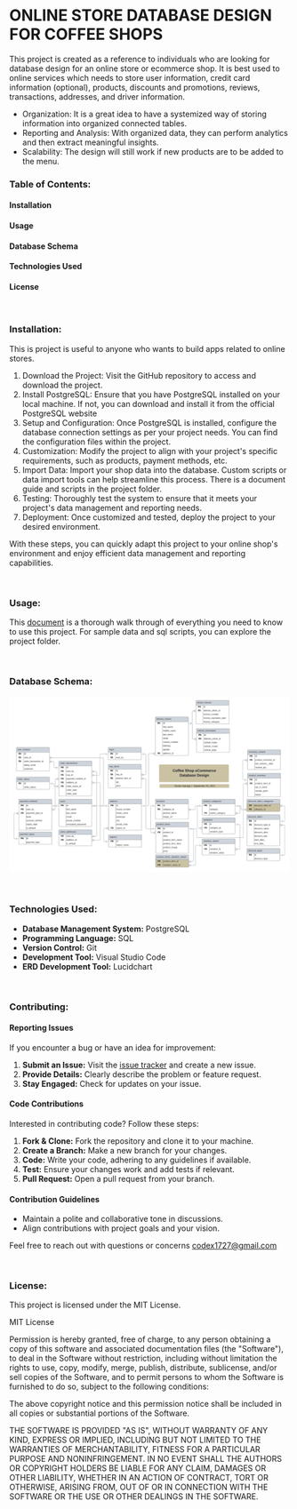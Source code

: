 # ONLINE STORE DATABASE DESIGN FOR COFFEE SHOPS
This project is created as a reference to individuals who are looking for database design for an online store or ecommerce shop. It is best used to online services which needs to store user information, credit card information (optional), products, discounts and promotions, reviews, transactions, addresses, and driver information.

<ul>
    <li> <bold>Organization:</bold> It is a great idea to have a systemized way of storing information into organized connected tables.</li>
    <li> <bold>Reporting and Analysis:</bold> With organized data, they can perform analytics and then extract meaningful insights.
    </li>
    <li> <bold>Scalability:</bold> The design will still work if new products are to be added to the menu.
    </li>
</ul> 

### Table of Contents:
#### Installation
#### Usage
#### Database Schema
#### Technologies Used
#### License

<br>

### Installation:
This is project is useful to anyone who wants to build apps related to online stores.

<ol>
    <li> <bold>Download the Project:</bold>  Visit the GitHub repository to access and download the project.</li>
    <li> <bold>Install PostgreSQL:</bold> Ensure that you have PostgreSQL installed on your local machine. If not, you can download and install it from the official PostgreSQL website </li>
    <li> <bold>Setup and Configuration:</bold> Once PostgreSQL is installed, configure the database connection settings as per your project needs. You can find the configuration files within the project. </li>
    <li> <bold>Customization:</bold> Modify the project to align with your project's specific requirements, such as products, payment methods, etc. </li>
    <li> <bold>Import Data:</bold> Import your shop data into the database. Custom scripts or data import tools can help streamline this process. There is a document guide and scripts in the project folder.</li>
    <li> <bold>Testing:</bold> Thoroughly test the system to ensure that it meets your project's data management and reporting needs. </li>
    <li> <bold>Deployment:</bold> Once customized and tested, deploy the project to your desired environment. </li>
</ol>

With these steps, you can quickly adapt this project to your online shop's environment and enjoy efficient data management and reporting capabilities.

<br>

### Usage:
 
This [document](https://github.com/dexdevtech/coffee-shop-db-design/blob/main/design-guide-coffee-shop.pdf) is a thorough walk through of everything you need to know to use this project. For sample data and sql scripts, you can explore the project folder.

<br>

### Database Schema:

![Database ERD](https://github.com/dexdevtech/coffee-shop-db-design/blob/main/online_store_coffee_shop.png?raw=true)

<br>

### Technologies Used:

- **Database Management System:** PostgreSQL
- **Programming Language:** SQL
- **Version Control:** Git
- **Development Tool:** Visual Studio Code
- **ERD Development Tool:** Lucidchart

<br>

### Contributing:

#### Reporting Issues

If you encounter a bug or have an idea for improvement:

1. **Submit an Issue:** Visit the [issue tracker](https://github.com/dexdevtech/coffee-shop-db-design/issues) and create a new issue.
2. **Provide Details:** Clearly describe the problem or feature request.
3. **Stay Engaged:** Check for updates on your issue.

#### Code Contributions

Interested in contributing code? Follow these steps:

1. **Fork & Clone:** Fork the repository and clone it to your machine.
2. **Create a Branch:** Make a new branch for your changes.
3. **Code:** Write your code, adhering to any guidelines if available.
4. **Test:** Ensure your changes work and add tests if relevant.
5. **Pull Request:** Open a pull request from your branch.

#### Contribution Guidelines

- Maintain a polite and collaborative tone in discussions.
- Align contributions with project goals and your vision.

Feel free to reach out with questions or concerns codex1727@gmail.com

<br>

### License:

This project is licensed under the MIT License.

MIT License

Permission is hereby granted, free of charge, to any person obtaining a copy of this software and associated documentation files (the "Software"), to deal in the Software without restriction, including without limitation the rights to use, copy, modify, merge, publish, distribute, sublicense, and/or sell copies of the Software, and to permit persons to whom the Software is furnished to do so, subject to the following conditions:

The above copyright notice and this permission notice shall be included in all copies or substantial portions of the Software.

THE SOFTWARE IS PROVIDED "AS IS", WITHOUT WARRANTY OF ANY KIND, EXPRESS OR IMPLIED, INCLUDING BUT NOT LIMITED TO THE WARRANTIES OF MERCHANTABILITY, FITNESS FOR A PARTICULAR PURPOSE AND NONINFRINGEMENT. IN NO EVENT SHALL THE AUTHORS OR COPYRIGHT HOLDERS BE LIABLE FOR ANY CLAIM, DAMAGES OR OTHER LIABILITY, WHETHER IN AN ACTION OF CONTRACT, TORT OR OTHERWISE, ARISING FROM, OUT OF OR IN CONNECTION WITH THE SOFTWARE OR THE USE OR OTHER DEALINGS IN THE SOFTWARE.

